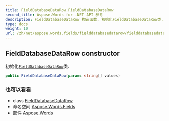 ```yaml
---
title: FieldDatabaseDataRow.FieldDatabaseDataRow
second_title: Aspose.Words for .NET API 参考
description: FieldDatabaseDataRow 构造函数. 初始化FieldDatabaseDataRow类.
type: docs
weight: 10
url: /zh/net/aspose.words.fields/fielddatabasedatarow/fielddatabasedatarow/
---
```

## FieldDatabaseDataRow constructor

初始化[`FieldDatabaseDataRow`](../)类.

```csharp
public FieldDatabaseDataRow(params string[] values)
```

### 也可以看看

* class [FieldDatabaseDataRow](../)
* 命名空间 [Aspose.Words.Fields](../../fielddatabasedatarow/)
* 部件 [Aspose.Words](../../../)


